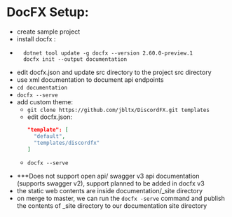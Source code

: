 ﻿# DocFX Setup:
- create sample project
- install docfx :
- ```
    dotnet tool update -g docfx --version 2.60.0-preview.1
    docfx init --output documentation
- edit docfx.json and update src directory to the project src directory
- use xml documentation to document api endpoints
- ```cd documentation```
- ```docfx --serve```
- add custom theme:
    - ```git clone https://github.com/jbltx/DiscordFX.git templates```
    - edit docfx.json:
      ```json
      "template": [
        "default",
        "templates/discordfx"
      ]
    - ```
      docfx --serve
- ***Does not support open api/ swagger v3 api documentation (supports swagger v2), support planned to be added in docfx v3
- the static web contents are inside documentation/_site directory
- on merge to master, we can run the ```docfx -serve``` command and publish the contents of _site directory to our documentation site directory
